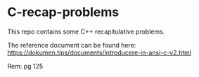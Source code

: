 # C-recap-problems

This repo contains some C++ recapitulative problems. 

The reference document can be found here: https://dokumen.tips/documents/introducere-in-ansi-c-v2.html

Rem: pg 125

